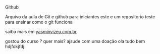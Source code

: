 Github

Arquivo da aula de Git e github para iniciantes
 este e um repositorio teste para ensinar como o git funciona

 saiba mais em  [yasminvizeu.com.br](http://yasminvizeu@gmail.com)

 gostou do curso ? quer mais? ajsude com uma doação
  ola tudo bem 
  hdjfdkjfdj